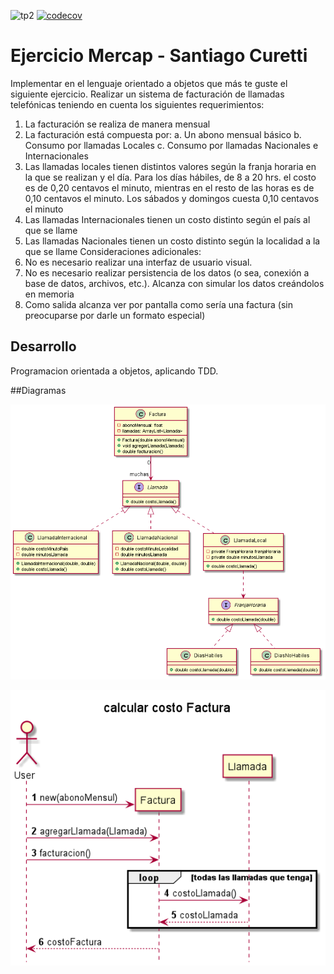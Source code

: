 ![tp2](https://github.com/martinanus/algo3_tp2/actions/workflows/build.yml/badge.svg) [![codecov](https://codecov.io/gh/martinanus/algo3_tp2/branch/master/graph/badge.svg)](https://codecov.io/gh/martinanus/algo3_tp2)

# Ejercicio Mercap - Santiago Curetti

Implementar en el lenguaje orientado a objetos que más te guste el siguiente ejercicio.
Realizar un sistema de facturación de llamadas telefónicas teniendo en cuenta los siguientes requerimientos:
1) La facturación se realiza de manera mensual
2) La facturación está compuesta por:
   a. Un abono mensual básico
   b. Consumo por llamadas Locales
   c. Consumo por llamadas Nacionales e Internacionales
3) Las llamadas locales tienen distintos valores según la franja horaria en la que se realizan y el día. Para los días hábiles, de 8 a 20 hrs. el costo es de 0,20 centavos el minuto, mientras en el resto de las horas es de 0,10 centavos el minuto. Los sábados y domingos cuesta 0,10 centavos el minuto
4) Las llamadas Internacionales tienen un costo distinto según el país al que se llame
5) Las llamadas Nacionales tienen un costo distinto según la localidad a la que se llame
   Consideraciones adicionales:
6) No es necesario realizar una interfaz de usuario visual.
7) No es necesario realizar persistencia de los datos (o sea, conexión a base de datos, archivos, etc.). Alcanza con simular los datos creándolos en memoria
8) Como salida alcanza ver por pantalla como sería una factura (sin preocuparse por darle un formato especial)

## Desarrollo

Programacion orientada a objetos, aplicando TDD.

##Diagramas

![imagen](./Clases.png)

![imagen](./calculoCostoFactura.png)